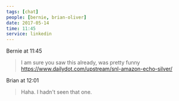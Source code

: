 ```yaml
---
tags: [chat]
people: [bernie, brian-oliver]
date: 2017-05-14
time: 11:45
service: linkedin
---
```


Bernie at 11:45

> I am sure you saw this already, was pretty funny https://www.dailydot.com/upstream/snl-amazon-echo-silver/

Brian at 12:01

> Haha. I hadn't seen that one. 

